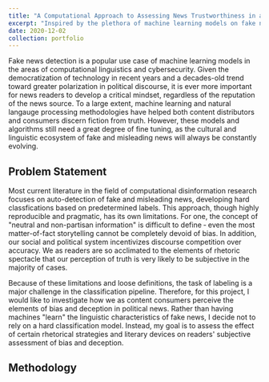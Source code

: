 ```yaml
---
title: "A Computational Approach to Assessing News Trustworthiness in a Digital Landscape"
excerpt: "Inspired by the plethora of machine learning models on fake new detection, my project aims to assess the correlation between certain rhetorical strategies and news readers' perception of bias and deception in online media sources. I will be primarily focusing on articles detailing the 2020 election."
date: 2020-12-02
collection: portfolio
---
```


Fake news detection is a popular use case of machine learning models in the areas of computational linguistics and cybersecurity. Given the democratization of technology in recent years and a decades-old trend toward greater polarization in political discourse, it is ever more important for news readers to develop a critical mindset, regardless of the reputation of the news source. To a large extent, machine learning and natural langauge processing methodologies have helped both content distributors and consumers discern fiction from truth. However, these models and algorithms still need a great degree of fine tuning, as the cultural and linguistic ecosystem of fake and misleading news will always be constantly evolving.

Problem Statement
-----------------

Most current literature in the field of computational disinformation research focuses on auto-detection of fake and misleading news, developing hard classfications based on predetermined labels. This approach, though highly reproducible and pragmatic, has its own limitations. For one, the concept of "neutral and non-partisan information" is difficult to define &dash; even the most matter-of-fact storytelling cannot be completely devoid of bias. In addition, our social and political system incentivizes discourse competition over accuracy. We as readers are so acclimated to the elements of rhetoric spectacle that our perception of truth is very likely to be subjective in the majority of cases. 

Because of these limitations and loose definitions, the task of labeling is a major challenge in the classification pipeline. Therefore, for this project, I would like to investigate how we as content consumers perceive the elements of bias and deception in political news. Rather than having machines "learn" the linguistic characteristics of fake news, I decide not to rely on a hard classification model. Instead, my goal is to assess the effect of certain rhetorical strategies and literary devices on readers' subjective assessment of bias and deception. 

Methodology
-----------



